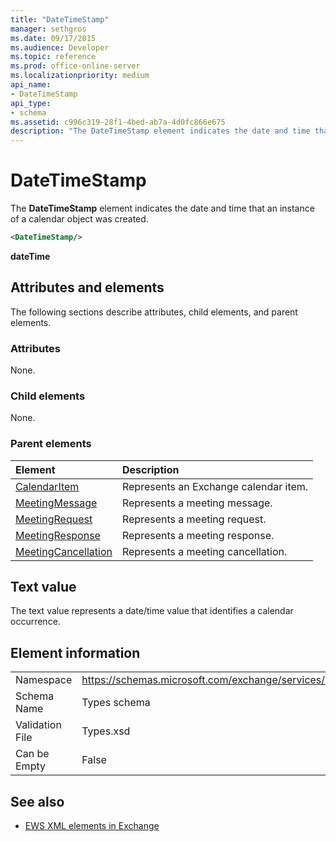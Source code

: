 ```yaml
---
title: "DateTimeStamp"
manager: sethgros
ms.date: 09/17/2015
ms.audience: Developer
ms.topic: reference
ms.prod: office-online-server
ms.localizationpriority: medium
api_name:
- DateTimeStamp
api_type:
- schema
ms.assetid: c996c319-28f1-4bed-ab7a-4d0fc866e675
description: "The DateTimeStamp element indicates the date and time that an instance of a calendar object was created."
---
```


# DateTimeStamp

The **DateTimeStamp** element indicates the date and time that an instance of a calendar object was created. 
  
```xml
<DateTimeStamp/>
```

**dateTime**

## Attributes and elements

The following sections describe attributes, child elements, and parent elements.
  
### Attributes

None.
  
### Child elements

None.
  
### Parent elements

|**Element**|**Description**|
|:-----|:-----|
|[CalendarItem](calendaritem.md) <br/> |Represents an Exchange calendar item.  <br/> |
|[MeetingMessage](meetingmessage.md) <br/> |Represents a meeting message.  <br/> |
|[MeetingRequest](meetingrequest.md) <br/> |Represents a meeting request.  <br/> |
|[MeetingResponse](meetingresponse.md) <br/> |Represents a meeting response.  <br/> |
|[MeetingCancellation](meetingcancellation.md) <br/> |Represents a meeting cancellation.  <br/> |
   
## Text value

The text value represents a date/time value that identifies a calendar occurrence.
  
## Element information

|||
|:-----|:-----|
|Namespace  <br/> |https://schemas.microsoft.com/exchange/services/2006/types  <br/> |
|Schema Name  <br/> |Types schema  <br/> |
|Validation File  <br/> |Types.xsd  <br/> |
|Can be Empty  <br/> |False  <br/> |
   
## See also

- [EWS XML elements in Exchange](ews-xml-elements-in-exchange.md)

